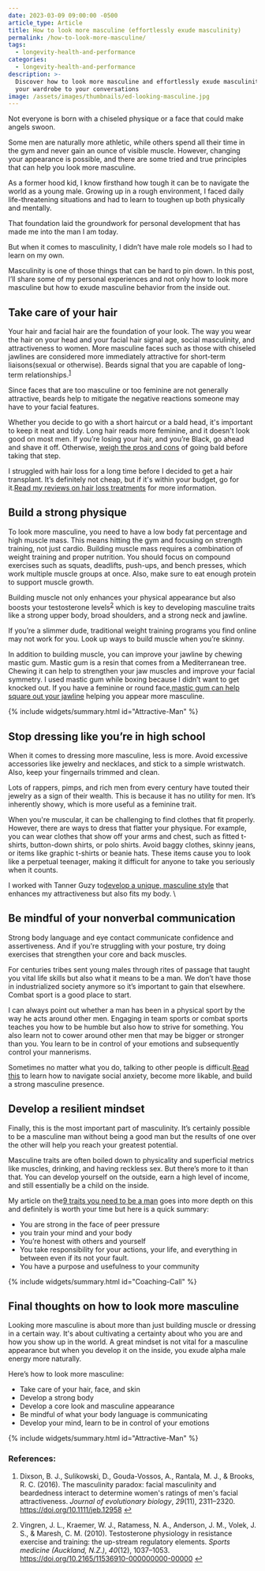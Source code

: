 ```yaml
---
date: 2023-03-09 09:00:00 -0500
article_type: Article
title: How to look more masculine (effortlessly exude masculinity)
permalink: /how-to-look-more-masculine/
tags:
  - longevity-health-and-performance
categories:
  - longevity-health-and-performance
description: >-
  Discover how to look more masculine and effortlessly exude masculinity from
  your wardrobe to your conversations
image: /assets/images/thumbnails/ed-looking-masculine.jpg
---
```

Not everyone is born with a chiseled physique or a face that could make angels swoon.

Some men are naturally more athletic, while others spend all their time in the gym and never gain an ounce of visible muscle. However, changing your appearance is possible, and there are some tried and true principles that can help you look more masculine.

As a former hood kid, I know firsthand how tough it can be to navigate the world as a young male. Growing up in a rough environment, I faced daily life-threatening situations and had to learn to toughen up both physically and mentally.

That foundation laid the groundwork for personal development that has made me into the man I am today.

But when it comes to masculinity, I didn’t have male role models so I had to learn on my own.

Masculinity is one of those things that can be hard to pin down. In this post, I’ll share some of my personal experiences and not only how to look more masculine but how to exude masculine behavior from the inside out.

## Take care of your hair

Your hair and facial hair are the foundation of your look. The way you wear the hair on your head and your facial hair signal age, social masculinity, and attractiveness to women. More masculine faces such as those with chiseled jawlines are considered more immediately attractive for short-term liaisons(sexual or otherwise). Beards signal that you are capable of long-term relationships.<sup><a class="footnote" rel="footnote" href="#fn:1">1</a></sup>

Since faces that are too masculine or too feminine are not generally attractive, beards help to mitigate the negative reactions someone may have to your facial features.

Whether you decide to go with a short haircut or a bald head, it's important to keep it neat and tidy. Long hair reads more feminine, and it doesn't look good on most men. If you’re losing your hair, and you’re Black, go ahead and shave it off. Otherwise, [weigh the pros and cons](https://edlatimore.com/should-I-shave-my-head/) of going bald before taking that step.

I struggled with hair loss for a long time before I decided to get a hair transplant. It’s definitely not cheap, but if it's within your budget, go for it.[Read my reviews on hair loss treatments](https://edlatimore.com/how-to-prevent-hair-loss/) for more information.

## Build a strong physique

To look more masculine, you need to have a low body fat percentage and high muscle mass. This means hitting the gym and focusing on strength training, not just cardio. Building muscle mass requires a combination of weight training and proper nutrition. You should focus on compound exercises such as squats, deadlifts, push-ups, and bench presses, which work multiple muscle groups at once. Also, make sure to eat enough protein to support muscle growth.

Building muscle not only enhances your physical appearance but also boosts your testosterone levels<sup><a class="footnote" rel="footnote" href="#fn:2">2</a></sup> which is key to developing masculine traits like a strong upper body, broad shoulders, and a strong neck and jawline.

If you’re a slimmer dude, traditional weight training programs you find online may not work for you. Look up ways to build muscle when you’re skinny.

In addition to building muscle, you can improve your jawline by chewing mastic gum. Mastic gum is a resin that comes from a Mediterranean tree. Chewing it can help to strengthen your jaw muscles and improve your facial symmetry. I used mastic gum while boxing because I didn’t want to get knocked out. If you have a feminine or round face,[mastic gum can help square out your jawline](https://edlatimore.com/mastic-gum-review/) helping you appear more masculine.

{% include widgets/summary.html id="Attractive-Man" %}

## Stop dressing like you’re in high school

When it comes to dressing more masculine, less is more. Avoid excessive accessories like jewelry and necklaces, and stick to a simple wristwatch. Also, keep your fingernails trimmed and clean.

Lots of rappers, pimps, and rich men from every century have touted their jewelry as a sign of their wealth. This is because it has no utility for men. It’s inherently showy, which is more useful as a feminine trait.

When you're muscular, it can be challenging to find clothes that fit properly. However, there are ways to dress that flatter your physique. For example, you can wear clothes that show off your arms and chest, such as fitted t-shirts, button-down shirts, or polo shirts. Avoid baggy clothes, skinny jeans, or items like graphic t-shirts or beanie hats. These items cause you to look like a perpetual teenager, making it difficult for anyone to take you seriously when it counts.

I worked with Tanner Guzy to[develop a unique, masculine style](https://edlatimore.com/how-to-become-more-physically-attractive-to-women/) that enhances my attractiveness but also fits my body. \\

## Be mindful of your nonverbal communication

Strong body language and eye contact communicate confidence and assertiveness. And if you're struggling with your posture, try doing exercises that strengthen your core and back muscles.

For centuries tribes sent young males through rites of passage that taught you vital life skills but also what it means to be a man. We don’t have those in industrialized society anymore so it’s important to gain that elsewhere. Combat sport is a good place to start.

I can always point out whether a man has been in a physical sport by the way he acts around other men. Engaging in team sports or combat sports teaches you how to be humble but also how to strive for something. You also learn not to cower around other men that may be bigger or stronger than you. You learn to be in control of your emotions and subsequently control your mannerisms.

Sometimes no matter what you do, talking to other people is difficult.[Read this](https://edlatimore.com/how-to-be-charismatic/) to learn how to navigate social anxiety, become more likable, and build a strong masculine presence.

## Develop a resilient mindset

Finally, this is the most important part of masculinity. It’s certainly possible to be a masculine man without being a good man but the results of one over the other will help you reach your greatest potential.

Masculine traits are often boiled down to physicality and superficial metrics like muscles, drinking, and having reckless sex. But there’s more to it than that. You can develop yourself on the outside, earn a high level of income, and still essentially be a child on the inside.

My article on the[9 traits you need to be a man](https://edlatimore.com/how-to-be-a-man/) goes into more depth on this and definitely is worth your time but here is a quick summary:

* You are strong in the face of peer pressure
* you train your mind and your body
* You’re honest with others and yourself
* You take responsibility for your actions, your life, and everything in between even if its not your fault.
* You have a purpose and usefulness to your community

{% include widgets/summary.html id="Coaching-Call" %}

## Final thoughts on how to look more masculine

Looking more masculine is about more than just building muscle or dressing in a certain way. It's about cultivating a certainty about who you are and how you show up in the world. A great mindset is not vital for a masculine appearance but when you develop it on the inside, you exude alpha male energy more naturally.

Here’s how to look more masculine:

* Take care of your hair, face, and skin
* Develop a strong body
* Develop a core look and masculine appearance
* Be mindful of what your body language is communicating
* Develop your mind, learn to be in control of your emotions

{% include widgets/summary.html id="Attractive-Man" %}

### References:

<div class="footnotes"><ol><li><p>Dixson, B. J., Sulikowski, D., Gouda-Vossos, A., Rantala, M. J., &amp; Brooks, R. C. (2016). The masculinity paradox: facial masculinity and beardedness interact to determine women's ratings of men's facial attractiveness. <em>Journal of evolutionary biology</em>, <em>29</em>(11), 2311–2320.<a href="https://doi.org/10.1111/jeb.12958"> https://doi.org/10.1111/jeb.12958</a>&nbsp;<a class="reversefootnote" href="#fnref:1">↩</a></p></li><li><p>Vingren, J. L., Kraemer, W. J., Ratamess, N. A., Anderson, J. M., Volek, J. S., &amp; Maresh, C. M. (2010). Testosterone physiology in resistance exercise and training: the up-stream regulatory elements. <em>Sports medicine (Auckland, N.Z.)</em>, <em>40</em>(12), 1037–1053.<a href="https://doi.org/10.2165/11536910-000000000-00000"> https://doi.org/10.2165/11536910-000000000-00000</a>&nbsp;<a class="reversefootnote" href="#fnref:2">↩</a></p></li></ol></div>